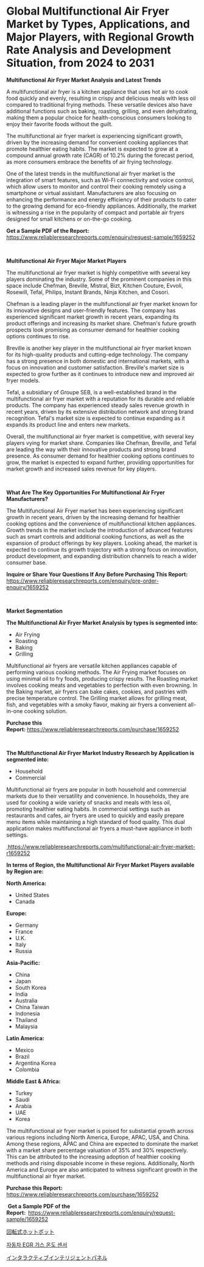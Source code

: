 <p><h1>Global Multifunctional Air Fryer Market by Types, Applications, and Major Players, with Regional Growth Rate Analysis and Development Situation, from 2024 to 2031</h1></p><p><strong>Multifunctional Air Fryer Market Analysis and Latest Trends</strong></p>
<p><p>A multifunctional air fryer is a kitchen appliance that uses hot air to cook food quickly and evenly, resulting in crispy and delicious meals with less oil compared to traditional frying methods. These versatile devices also have additional functions such as baking, roasting, grilling, and even dehydrating, making them a popular choice for health-conscious consumers looking to enjoy their favorite foods without the guilt.</p><p>The multifunctional air fryer market is experiencing significant growth, driven by the increasing demand for convenient cooking appliances that promote healthier eating habits. The market is expected to grow at a compound annual growth rate (CAGR) of 10.2% during the forecast period, as more consumers embrace the benefits of air frying technology.</p><p>One of the latest trends in the multifunctional air fryer market is the integration of smart features, such as Wi-Fi connectivity and voice control, which allow users to monitor and control their cooking remotely using a smartphone or virtual assistant. Manufacturers are also focusing on enhancing the performance and energy efficiency of their products to cater to the growing demand for eco-friendly appliances. Additionally, the market is witnessing a rise in the popularity of compact and portable air fryers designed for small kitchens or on-the-go cooking.</p></p>
<p><strong>Get a Sample PDF of the Report:&nbsp;</strong> <a href="https://www.reliableresearchreports.com/enquiry/request-sample/1659252">https://www.reliableresearchreports.com/enquiry/request-sample/1659252</a></p>
<p>&nbsp;</p>
<p><strong>Multifunctional Air Fryer Major Market Players</strong></p>
<p><p>The multifunctional air fryer market is highly competitive with several key players dominating the industry. Some of the prominent companies in this space include Chefman, Breville, Mistral, Bizt, Kitchen Couture, Evvoli, Rosewill, Tefal, Philips, Instant Brands, Ninja Kitchen, and Cosori.</p><p>Chefman is a leading player in the multifunctional air fryer market known for its innovative designs and user-friendly features. The company has experienced significant market growth in recent years, expanding its product offerings and increasing its market share. Chefman's future growth prospects look promising as consumer demand for healthier cooking options continues to rise.</p><p>Breville is another key player in the multifunctional air fryer market known for its high-quality products and cutting-edge technology. The company has a strong presence in both domestic and international markets, with a focus on innovation and customer satisfaction. Breville's market size is expected to grow further as it continues to introduce new and improved air fryer models.</p><p>Tefal, a subsidiary of Groupe SEB, is a well-established brand in the multifunctional air fryer market with a reputation for its durable and reliable products. The company has experienced steady sales revenue growth in recent years, driven by its extensive distribution network and strong brand recognition. Tefal's market size is expected to continue expanding as it expands its product line and enters new markets.</p><p>Overall, the multifunctional air fryer market is competitive, with several key players vying for market share. Companies like Chefman, Breville, and Tefal are leading the way with their innovative products and strong brand presence. As consumer demand for healthier cooking options continues to grow, the market is expected to expand further, providing opportunities for market growth and increased sales revenue for key players.</p></p>
<p>&nbsp;</p>
<p><strong>What Are The Key Opportunities For Multifunctional Air Fryer Manufacturers?</strong></p>
<p><p>The Multifunctional Air Fryer market has been experiencing significant growth in recent years, driven by the increasing demand for healthier cooking options and the convenience of multifunctional kitchen appliances. Growth trends in the market include the introduction of advanced features such as smart controls and additional cooking functions, as well as the expansion of product offerings by key players. Looking ahead, the market is expected to continue its growth trajectory with a strong focus on innovation, product development, and expanding distribution channels to reach a wider consumer base.</p></p>
<p><strong>Inquire or Share Your Questions If Any Before Purchasing This Report:</strong> <a href="https://www.reliableresearchreports.com/enquiry/pre-order-enquiry/1659252">https://www.reliableresearchreports.com/enquiry/pre-order-enquiry/1659252</a></p>
<p>&nbsp;</p>
<p><strong>Market Segmentation</strong></p>
<p><strong>The Multifunctional Air Fryer Market Analysis by types is segmented into:</strong></p>
<p><ul><li>Air Frying</li><li>Roasting</li><li>Baking</li><li>Grilling</li></ul></p>
<p><p>Multifunctional air fryers are versatile kitchen appliances capable of performing various cooking methods. The Air Frying market focuses on using minimal oil to fry foods, producing crispy results. The Roasting market involves cooking meats and vegetables to perfection with even browning. In the Baking market, air fryers can bake cakes, cookies, and pastries with precise temperature control. The Grilling market allows for grilling meat, fish, and vegetables with a smoky flavor, making air fryers a convenient all-in-one cooking solution.</p></p>
<p><strong>Purchase this Report:&nbsp;</strong><a href="https://www.reliableresearchreports.com/purchase/1659252">https://www.reliableresearchreports.com/purchase/1659252</a></p>
<p>&nbsp;</p>
<p><strong>The Multifunctional Air Fryer Market Industry Research by Application is segmented into:</strong></p>
<p><ul><li>Household</li><li>Commercial</li></ul></p>
<p><p>Multifunctional air fryers are popular in both household and commercial markets due to their versatility and convenience. In households, they are used for cooking a wide variety of snacks and meals with less oil, promoting healthier eating habits. In commercial settings such as restaurants and cafes, air fryers are used to quickly and easily prepare menu items while maintaining a high standard of food quality. This dual application makes multifunctional air fryers a must-have appliance in both settings.</p></p>
<p><a href="https://www.reliableresearchreports.com/multifunctional-air-fryer-market-r1659252">&nbsp;https://www.reliableresearchreports.com/multifunctional-air-fryer-market-r1659252</a></p>
<p><strong>In terms of Region, the Multifunctional Air Fryer Market Players available by Region are:</strong></p>
<p>
    <p> <strong> North America: </strong>
        <ul>
            <li>United States</li>
            <li>Canada</li>
        </ul>
        </p> 
    <p> <strong> Europe: </strong>
        <ul>
            <li>Germany</li>
            <li>France</li>
            <li>U.K.</li>
            <li>Italy</li>
            <li>Russia</li>
        </ul>
        </p> 
    <p> <strong> Asia-Pacific: </strong>
        <ul>
            <li>China</li>
            <li>Japan</li>
            <li>South Korea</li>
            <li>India</li>
            <li>Australia</li>
            <li>China Taiwan</li>
            <li>Indonesia</li>
            <li>Thailand</li>
            <li>Malaysia</li>
        </ul>
        </p> 
    <p> <strong> Latin America: </strong>
        <ul>
            <li>Mexico</li>
            <li>Brazil</li>
            <li>Argentina Korea</li>
            <li>Colombia</li>
        </ul>
        </p> 
    <p> <strong> Middle East & Africa: </strong>
        <ul>
            <li>Turkey</li>
            <li>Saudi</li>
            <li>Arabia</li>
            <li>UAE</li>
            <li>Korea</li>
        </ul>
    </p>
    </p>
<p><p>The multifunctional air fryer market is poised for substantial growth across various regions including North America, Europe, APAC, USA, and China. Among these regions, APAC and China are expected to dominate the market with a market share percentage valuation of 35% and 30% respectively. This can be attributed to the increasing adoption of healthier cooking methods and rising disposable income in these regions. Additionally, North America and Europe are also anticipated to witness significant growth in the multifunctional air fryer market.</p></p>
<p><strong>Purchase this Report: </strong><a href="https://www.reliableresearchreports.com/purchase/1659252">https://www.reliableresearchreports.com/purchase/1659252</a></p>
<p>&nbsp;<strong>Get a Sample PDF of the Report:&nbsp;&nbsp;</strong><a href="https://www.reliableresearchreports.com/enquiry/request-sample/1659252">https://www.reliableresearchreports.com/enquiry/request-sample/1659252</a></p>
<p><strong></strong></p>
<p><p><a href="https://medium.com/@alejandroramirez23k/%E5%9B%9E%E8%BB%A2%E5%BC%8F%E9%8D%8B%E6%A5%AD%E7%95%8C%E5%88%86%E6%9E%90%E3%83%AC%E3%83%9D%E3%83%BC%E3%83%88-%E5%B8%82%E5%A0%B4%E8%A6%8F%E6%A8%A1-%E3%82%B7%E3%82%A7%E3%82%A2-%E3%82%A2%E3%83%97%E3%83%AA%E3%82%B1%E3%83%BC%E3%82%B7%E3%83%A7%E3%83%B3%E5%88%A5-%E5%9C%B0%E5%9F%9F%E5%88%A5-%E7%AB%B6%E4%BA%89%E6%88%A6%E7%95%A5-2024%E5%B9%B4-2031%E5%B9%B4-89ff404675b8">回転式ホットポット</a></p><p><a href="https://github.com/kein8762/Market-Research-Report-List-1/blob/main/9908986147484.md">자동차 EGR 가스 온도 센서</a></p><p><a href="https://medium.com/@diegoskiles2023/%E3%82%A4%E3%83%B3%E3%82%BF%E3%83%A9%E3%82%AF%E3%83%86%E3%82%A3%E3%83%96%E3%82%A4%E3%83%B3%E3%83%86%E3%83%AA%E3%82%B8%E3%82%A7%E3%83%B3%E3%83%88%E3%83%91%E3%83%8D%E3%83%AB%E5%B8%82%E5%A0%B4%E3%81%AE%E6%96%B0%E8%88%88%E3%83%88%E3%83%AC%E3%83%B3%E3%83%89%E3%81%A8%E5%B0%86%E6%9D%A5%E5%B1%95%E6%9C%9B-2024%E5%B9%B4%E3%81%8B%E3%82%892031%E5%B9%B4%E3%81%BE%E3%81%A7-bd20d6727486">インタラクティブインテリジェントパネル</a></p></p>
